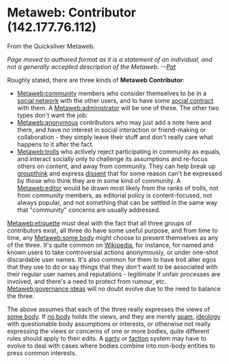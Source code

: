 
# Metaweb: Contributor (142.177.76.112)

From the Quicksilver Metaweb.

*Page moved to authored format as it is a statement of an individual, and not a generally accepted description of the Metaweb. --[Pat](/user-patrick-tufts)*

Roughly stated, there are three kinds of **Metaweb Contributor**:

* [Metaweb:community](/metaweb-community) members who consider themselves to be in a [social network](/social-network) with the other users, and to have some [social contract](/social-contract) with them. A [Metaweb:administrator](/metaweb-administrator) will be one of these. The other two types don't want the job:
* [Metaweb:anonymous](/metaweb-anon) contributors who may just add a note here and there, and have no interest in social interaction or friend-making or collaboration - they simply leave their stuff and don't really care what happens to it after the fact.
* [Metaweb:trolls](/metaweb-troll) who actively reject participating in community as equals, and interact socially only to challenge its assumptions and re-focus others on content, and away from community. They can help break up [groupthink](/groupthink) and express [dissent](/dissent) that for some reason can't be expressed by those who think they are in some kind of community. A [Metaweb:editor](/metaweb-editor) would be drawn most likely from the ranks of trolls, not from community members, as editorial policy is content-focused, not always popular, and not something that can be settled in the same way that "community" concerns are usually addressed.


[Metaweb:etiquette](/metaweb-etiquette) must deal with the fact that all three groups of contributors exist, all three do have some useful purpose, and from time to time, any [Metaweb:some body](/metaweb-some-body) might choose to present themselves as any of the three. It's quite common on [Wikipedia](/wikipedia), for instance, for named and known users to take controversial actions anonymously, or under one-shot discardable user names. It's also common for them to have troll alter egos that they use to do or say things that they don't want to be associated with their regular user names and reputations - legitimate if unfair processes are involved, and there's a need to protect from rumour, etc. [Metaweb:governance ideas](/metaweb-governance-ideas) will no doubt evolve due to the need to balance the three.

The above assumes that each of the three really expresses the views of [some body](/metaweb-some-body). If [no body](/metaweb-no-body) holds the views, and they are merely [spam](/metaweb-spam), [ideology](/metaweb-ideology) with questionable body assumptions or interests, or otherwise not really expressing the views or concerns of one or more bodies, quite different rules should apply to their edits. A [party](/metaweb-party) or [faction](/metaweb-faction) system may have to evolve to deal with cases where bodies combine into non-body entities to press common interests.
